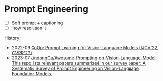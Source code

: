 # Prompt Engineering
- [ ] Soft prompt + captioning
- [ ] "low resolution"?

History:
- 2022-09 [CoOp: Prompt Learning for Vision-Language Models (IJCV'22, CVPR'22)](https://github.com/KaiyangZhou/CoOp)
- 2023-07 [JindongGu/Awesome-Prompting-on-Vision-Language-Model: This repo lists relevant papers summarized in our survey paper: A Systematic Survey of Prompt Engineering on Vision-Language Foundation Models.](https://github.com/JindongGu/Awesome-Prompting-on-Vision-Language-Model)